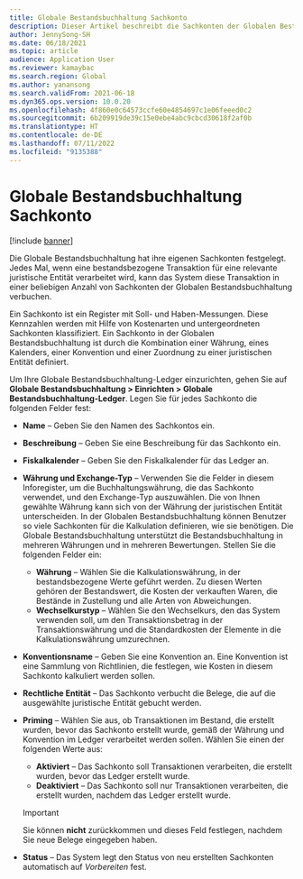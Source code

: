 ```yaml
---
title: Globale Bestandsbuchhaltung Sachkonto
description: Dieser Artikel beschreibt die Sachkonten der Globalen Bestandsbuchhaltung, die durch eine Kombination aus einer Währung, einem Kalender, einer Konvention und einer Zuordnung zu einer juristischen Entität definiert sind.
author: JennySong-SH
ms.date: 06/18/2021
ms.topic: article
audience: Application User
ms.reviewer: kamaybac
ms.search.region: Global
ms.author: yanansong
ms.search.validFrom: 2021-06-18
ms.dyn365.ops.version: 10.0.20
ms.openlocfilehash: 4f860e0c64573ccfe60e4854697c1e06feeed0c2
ms.sourcegitcommit: 6b209919de39c15e0ebe4abc9cbcd30618f2af0b
ms.translationtype: HT
ms.contentlocale: de-DE
ms.lasthandoff: 07/11/2022
ms.locfileid: "9135388"
---
```

# <a name="global-inventory-accounting-ledger"></a>Globale Bestandsbuchhaltung Sachkonto

[!include [banner](../includes/banner.md)]

Die Globale Bestandsbuchhaltung hat ihre eigenen Sachkonten festgelegt. Jedes Mal, wenn eine bestandsbezogene Transaktion für eine relevante juristische Entität verarbeitet wird, kann das System diese Transaktion in einer beliebigen Anzahl von Sachkonten der Globalen Bestandsbuchhaltung verbuchen.

Ein Sachkonto ist ein Register mit Soll- und Haben-Messungen. Diese Kennzahlen werden mit Hilfe von Kostenarten und untergeordneten Sachkonten klassifiziert. Ein Sachkonto in der Globalen Bestandsbuchhaltung ist durch die Kombination einer Währung, eines Kalenders, einer Konvention und einer Zuordnung zu einer juristischen Entität definiert.

Um Ihre Globale Bestandsbuchhaltung-Ledger einzurichten, gehen Sie auf **Globale Bestandsbuchhaltung \> Einrichten \> Globale Bestandsbuchhaltung-Ledger**. Legen Sie für jedes Sachkonto die folgenden Felder fest:

- **Name** – Geben Sie den Namen des Sachkontos ein.
- **Beschreibung** – Geben Sie eine Beschreibung für das Sachkonto ein.
- **Fiskalkalender** – Geben Sie den Fiskalkalender für das Ledger an.
- **Währung und Exchange-Typ** – Verwenden Sie die Felder in diesem Inforegister, um die Buchhaltungswährung, die das Sachkonto verwendet, und den Exchange-Typ auszuwählen. Die von Ihnen gewählte Währung kann sich von der Währung der juristischen Entität unterscheiden. In der Globalen Bestandsbuchhaltung können Benutzer so viele Sachkonten für die Kalkulation definieren, wie sie benötigen. Die Globale Bestandsbuchhaltung unterstützt die Bestandsbuchhaltung in mehreren Währungen und in mehreren Bewertungen. Stellen Sie die folgenden Felder ein:

    - **Währung** – Wählen Sie die Kalkulationswährung, in der bestandsbezogene Werte geführt werden. Zu diesen Werten gehören der Bestandswert, die Kosten der verkauften Waren, die Bestände in Zustellung und alle Arten von Abweichungen.
    - **Wechselkurstyp** – Wählen Sie den Wechselkurs, den das System verwenden soll, um den Transaktionsbetrag in der Transaktionswährung und die Standardkosten der Elemente in die Kalkulationswährung umzurechnen.

- **Konventionsname** – Geben Sie eine Konvention an. Eine Konvention ist eine Sammlung von Richtlinien, die festlegen, wie Kosten in diesem Sachkonto kalkuliert werden sollen.
- **Rechtliche Entität** – Das Sachkonto verbucht die Belege, die auf die ausgewählte juristische Entität gebucht werden.
- **Priming** – Wählen Sie aus, ob Transaktionen im Bestand, die erstellt wurden, bevor das Sachkonto erstellt wurde, gemäß der Währung und Konvention im Ledger verarbeitet werden sollen. Wählen Sie einen der folgenden Werte aus:

    - **Aktiviert** – Das Sachkonto soll Transaktionen verarbeiten, die erstellt wurden, bevor das Ledger erstellt wurde.
    - **Deaktiviert** – Das Sachkonto soll nur Transaktionen verarbeiten, die erstellt wurden, nachdem das Ledger erstellt wurde.

    > [!IMPORTANT]
    > Sie können **nicht** zurückkommen und dieses Feld festlegen, nachdem Sie neue Belege eingegeben haben.

- **Status** – Das System legt den Status von neu erstellten Sachkonten automatisch auf *Vorbereiten* fest.
